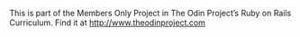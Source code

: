 This is part of the Members Only Project in The Odin Project’s Ruby on Rails Curriculum. Find it at http://www.theodinproject.com

